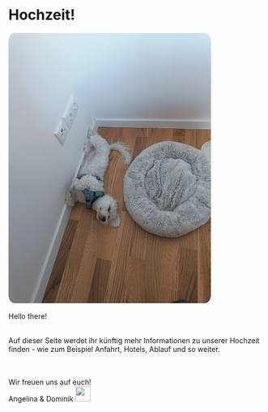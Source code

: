 # Hochzeit!

<v-row style="margin-top:30px; margin-bottom:30px">
  <v-col cols="12" lg="6" class="text-center">
    <img src="./assets/marshy.jpg" height="auto" width="400" style="border-radius:3%">
  </v-col>
  <v-col cols="12" lg="6" class="text-body-1" style="margin:auto;">
  
  Hello there! <br/><br/>

  Auf dieser Seite werdet ihr künftig mehr Informationen zu unserer Hochzeit finden - wie zum Beispiel Anfahrt, Hotels, Ablauf und so weiter. 

  <br/><br/>
  Wir freuen uns auf euch! <br/>
  Angelina & Dominik <img src="https://raw.githubusercontent.com/FortAwesome/Font-Awesome/6.x/svgs/solid/heart.svg" width="30" height="30">
  </v-col>         
</v-row>

